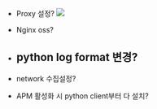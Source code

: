 - Proxy 설정?
  ![](https://i.imgur.com/2RUM5F3.png)


- Nginx oss?
- python log format 변경?
	- 
- network  수집설정?
- APM 활성화 시 python client부터 다 설치?